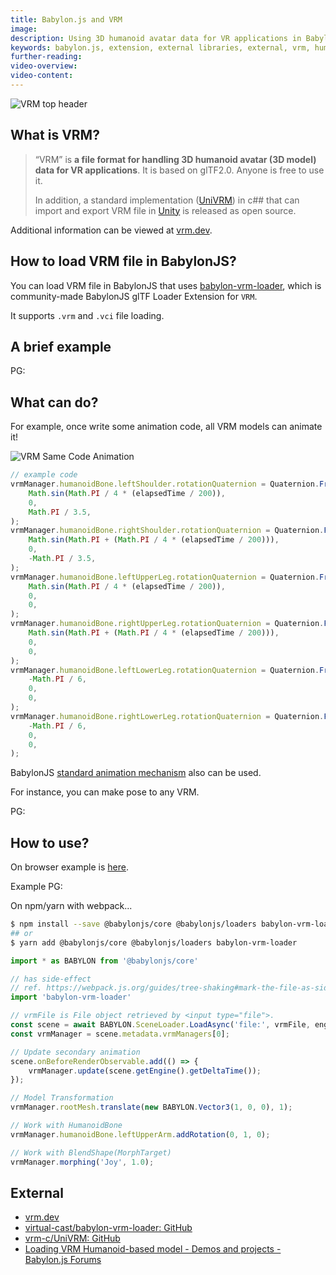 ```yaml
---
title: Babylon.js and VRM
image: 
description: Using 3D humanoid avatar data for VR applications in Babylon.js.
keywords: babylon.js, extension, external libraries, external, vrm, humanoid, vr
further-reading:
video-overview:
video-content:
---
```


![VRM top header](/img/resources/babylonjs_and_vrm/vrm_topheader.png)

## What is VRM?

> “VRM” is **a file format for handling 3D humanoid avatar (3D model) data for VR applications**. It is based on glTF2.0. Anyone is free to use it.
> 
> In addition, a standard implementation ([UniVRM](https://github.com/vrm-c/UniVRM)) in c## that can import and export VRM file in [Unity](https://unity3d.com/) is released as open source.

Additional information can be viewed at [vrm.dev](https://vrm.dev/en/).

## How to load VRM file in BabylonJS?

You can load VRM file in BabylonJS that uses [babylon-vrm-loader](https://github.com/virtual-cast/babylon-vrm-loader), which is community-made BabylonJS glTF Loader Extension for `VRM`.

It supports `.vrm` and `.vci` file loading.

## A brief example

PG: <Playground id="#K5W35Y" title="VRM" description="Example of loading a VRM file."/>

## What can do?

For example, once write some animation code, all VRM models can animate it!

![VRM Same Code Animation](/img/resources/babylonjs_and_vrm/vrm-samecode-animation.gif)

```javascript
// example code
vrmManager.humanoidBone.leftShoulder.rotationQuaternion = Quaternion.FromEulerAngles(
    Math.sin(Math.PI / 4 * (elapsedTime / 200)),
    0,
    Math.PI / 3.5,
);
vrmManager.humanoidBone.rightShoulder.rotationQuaternion = Quaternion.FromEulerAngles(
    Math.sin(Math.PI + (Math.PI / 4 * (elapsedTime / 200))),
    0,
    -Math.PI / 3.5,
);
vrmManager.humanoidBone.leftUpperLeg.rotationQuaternion = Quaternion.FromEulerAngles(
    Math.sin(Math.PI / 4 * (elapsedTime / 200)),
    0,
    0,
);
vrmManager.humanoidBone.rightUpperLeg.rotationQuaternion = Quaternion.FromEulerAngles(
    Math.sin(Math.PI + (Math.PI / 4 * (elapsedTime / 200))),
    0,
    0,
);
vrmManager.humanoidBone.leftLowerLeg.rotationQuaternion = Quaternion.FromEulerAngles(
    -Math.PI / 6,
    0,
    0,
);
vrmManager.humanoidBone.rightLowerLeg.rotationQuaternion = Quaternion.FromEulerAngles(
    -Math.PI / 6,
    0,
    0,
);
```

BabylonJS [standard animation mechanism](/divingDeeper/animation/animation_introduction) also can be used.

For instance, you can make pose to any VRM.

PG: <Playground id="#K5W35Y#8" title="VRM" description="Posing the VRM"/>

## How to use?

On browser example is [here](https://codepen.io/anon/pen/zQXyxL?editors=1010).

Example PG: <Playground id="#K5W35Y" title="VRM" description="Example VRM"/>

On npm/yarn with webpack...

```bash
$ npm install --save @babylonjs/core @babylonjs/loaders babylon-vrm-loader
## or
$ yarn add @babylonjs/core @babylonjs/loaders babylon-vrm-loader
```

```javascript
import * as BABYLON from '@babylonjs/core'

// has side-effect
// ref. https://webpack.js.org/guides/tree-shaking#mark-the-file-as-side-effect-free
import 'babylon-vrm-loader'

// vrmFile is File object retrieved by <input type="file">.
const scene = await BABYLON.SceneLoader.LoadAsync('file:', vrmFile, engine);
const vrmManager = scene.metadata.vrmManagers[0];

// Update secondary animation
scene.onBeforeRenderObservable.add(() => {
    vrmManager.update(scene.getEngine().getDeltaTime());
});

// Model Transformation
vrmManager.rootMesh.translate(new BABYLON.Vector3(1, 0, 0), 1);

// Work with HumanoidBone
vrmManager.humanoidBone.leftUpperArm.addRotation(0, 1, 0);

// Work with BlendShape(MorphTarget)
vrmManager.morphing('Joy', 1.0);
```

## External

* [vrm.dev](https://vrm.dev/en/)
* [virtual-cast/babylon-vrm-loader: GitHub](https://github.com/virtual-cast/babylon-vrm-loader)
* [vrm-c/UniVRM: GitHub](https://github.com/vrm-c/UniVRM)
* [Loading VRM Humanoid-based model - Demos and projects - Babylon.js Forums](https://forum.babylonjs.com/t/loading-vrm-humanoid-based-model/4980/8)